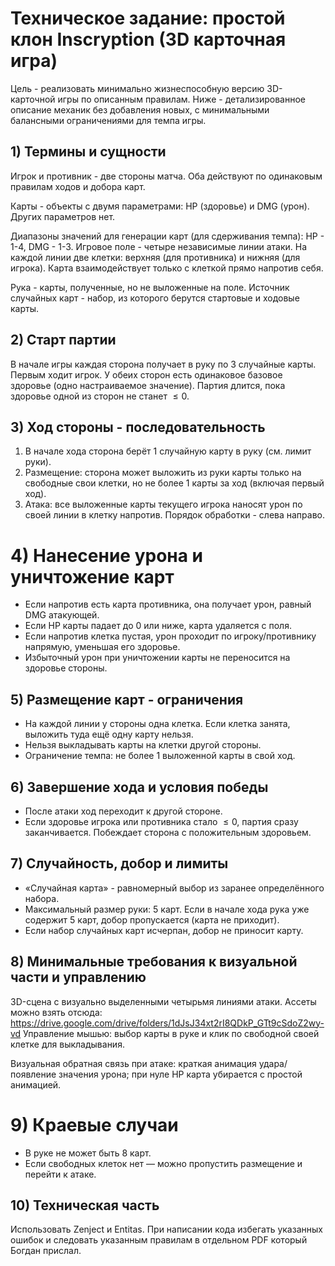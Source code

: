 # Техническое задание: простой клон Inscryption (3D карточная игра) 

Цель - реализовать минимально жизнеспособную версию 3D-карточной игры по описанным правилам. Ниже - детализированное описание механик без добавления новых, с минимальными балансными ограничениями для темпа игры.

## 1) Термины и сущности

Игрок и противник - две стороны матча. Оба действуют по одинаковым правилам ходов и добора карт.

Карты - объекты с двумя параметрами: HP (здоровье) и DMG (урон). Других параметров нет.

Диапазоны значений для генерации карт (для сдерживания темпа):
HP - 1-4, DMG - 1-3.
Игровое поле - четыре независимые линии атаки. На каждой линии две клетки: верхняя (для противника) и нижняя (для игрока). Карта взаимодействует только с клеткой прямо напротив себя.

Рука - карты, полученные, но не выложенные на поле.
Источник случайных карт - набор, из которого берутся стартовые и ходовые карты.

## 2) Старт партии

В начале игры каждая сторона получает в руку по 3 случайные карты. Первым ходит игрок.
У обеих сторон есть одинаковое базовое здоровье (одно настраиваемое значение). Партия длится, пока здоровье одной из сторон не станет $\leq 0$.

## 3) Ход стороны - последовательность

1. В начале хода сторона берёт 1 случайную карту в руку (см. лимит руки).
2. Размещение: сторона может выложить из руки карты только на свободные свои клетки, но не более 1 карты за ход (включая первый ход).
3. Атака: все выложенные карты текущего игрока наносят урон по своей линии в клетку напротив. Порядок обработки - слева направо.

# 4) Нанесение урона и уничтожение карт 

- Если напротив есть карта противника, она получает урон, равный DMG атакующей.
- Если НР карты падает до 0 или ниже, карта удаляется с поля.
- Если напротив клетка пустая, урон проходит по игроку/противнику напрямую, уменьшая его здоровье.
- Избыточный урон при уничтожении карты не переносится на здоровье стороны.


## 5) Размещение карт - ограничения

- На каждой линии у стороны одна клетка. Если клетка занята, выложить туда ещё одну карту нельзя.
- Нельзя выкладывать карты на клетки другой стороны.
- Ограничение темпа: не более 1 выложенной карты в свой ход.


## 6) Завершение хода и условия победы

- После атаки ход переходит к другой стороне.
- Если здоровье игрока или противника стало $\leq 0$, партия сразу заканчивается. Побеждает сторона с положительным здоровьем.


## 7) Случайность, добор и лимиты

- «Случайная карта» - равномерный выбор из заранее определённого набора.
- Максимальный размер руки: 5 карт. Если в начале хода рука уже содержит 5 карт, добор пропускается (карта не приходит).
- Если набор случайных карт исчерпан, добор не приносит карту.


## 8) Минимальные требования к визуальной части и управлению

3D-сцена с визуально выделенными четырьмя линиями атаки.
Ассеты можно взять отсюда:
https://drive.google.com/drive/folders/1dJsJ34xt2rI8QDkP_GTt9cSdoZ2wy-vd
Управление мышью: выбор карты в руке и клик по свободной своей клетке для выкладывания.

Визуальная обратная связь при атаке: краткая анимация удара/появление значения урона; при нуле HP карта убирается с простой анимацией.

# 9) Краевые случаи 

- В руке не может быть 8 карт.
- Если свободных клеток нет — можно пропустить размещение и перейти к атаке.


## 10) Техническая часть

Использовать Zenject и Entitas.
При написании кода избегать указанных ошибок и следовать указанным правилам в отдельном PDF который Богдан прислал.

